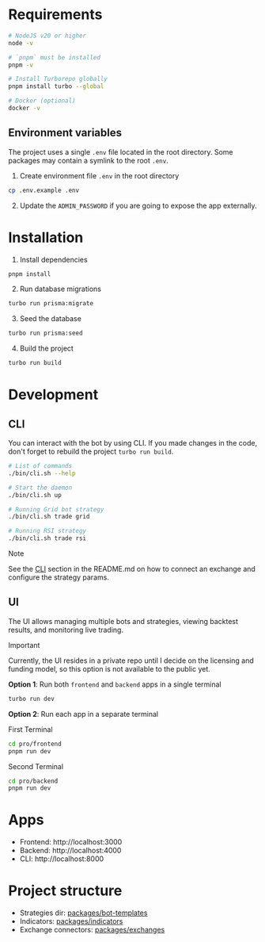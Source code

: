 # Requirements

```bash
# NodeJS v20 or higher
node -v

# `pnpm` must be installed
pnpm -v

# Install Turborepo globally
pnpm install turbo --global

# Docker (optional)
docker -v
```

## Environment variables

The project uses a single `.env` file located in the root directory. Some packages may contain a symlink to the root `.env`.

1. Create environment file `.env` in the root directory

```bash
cp .env.example .env
```

2. Update the `ADMIN_PASSWORD` if you are going to expose the app externally.

# Installation

1. Install dependencies

```bash
pnpm install
```

2. Run database migrations

```bash
turbo run prisma:migrate
```

3. Seed the database

```bash
turbo run prisma:seed
```

4. Build the project

```bash
turbo run build
```

# Development

## CLI

You can interact with the bot by using CLI.
If you made changes in the code, don't forget to rebuild the project `turbo run build`.

```bash
# List of commands
./bin/cli.sh --help

# Start the daemon
./bin/cli.sh up

# Running Grid bot strategy
./bin/cli.sh trade grid

# Running RSI strategy
./bin/cli.sh trade rsi
```

> [!NOTE]
> See the [CLI](/README.md#cli) section in the README.md on how to connect an exchange and configure the strategy params.

## UI

The UI allows managing multiple bots and strategies, viewing backtest results, and monitoring live trading.

> [!IMPORTANT]
> Currently, the UI resides in a private repo until I decide on the licensing and funding model,
> so this option is not available to the public yet.

**Option 1**: Run both `frontend` and `backend` apps in a single terminal

```bash
turbo run dev
```

**Option 2**: Run each app in a separate terminal

First Terminal

```bash
cd pro/frontend
pnpm run dev
```

Second Terminal

```bash
cd pro/backend
pnpm run dev
```

# Apps

- Frontend: http://localhost:3000
- Backend: http://localhost:4000
- CLI: http://localhost:8000

# Project structure

- Strategies dir: [packages/bot-templates](/packages/bot-templates/src/templates)
- Indicators: [packages/indicators](/packages/indicators/src/indicators)
- Exchange connectors: [packages/exchanges](/packages/exchanges/src/exchanges)
